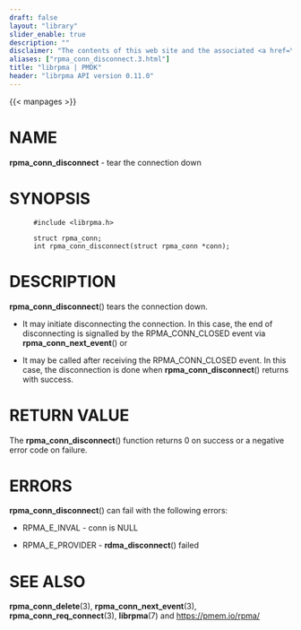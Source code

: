 ```yaml
---
draft: false
layout: "library"
slider_enable: true
description: ""
disclaimer: "The contents of this web site and the associated <a href=\"https://github.com/pmem\">GitHub repositories</a> are BSD-licensed open source."
aliases: ["rpma_conn_disconnect.3.html"]
title: "librpma | PMDK"
header: "librpma API version 0.11.0"
---
```

{{< manpages >}}

[comment]: <> (SPDX-License-Identifier: BSD-3-Clause)
[comment]: <> (Copyright 2020-2022, Intel Corporation)

NAME
====

**rpma\_conn\_disconnect** - tear the connection down

SYNOPSIS
========

          #include <librpma.h>

          struct rpma_conn;
          int rpma_conn_disconnect(struct rpma_conn *conn);

DESCRIPTION
===========

**rpma\_conn\_disconnect**() tears the connection down.

-   It may initiate disconnecting the connection. In this case, the end
    of disconnecting is signalled by the RPMA\_CONN\_CLOSED event via
    **rpma\_conn\_next\_event**() or

-   It may be called after receiving the RPMA\_CONN\_CLOSED event. In
    this case, the disconnection is done when
    **rpma\_conn\_disconnect**() returns with success.

RETURN VALUE
============

The **rpma\_conn\_disconnect**() function returns 0 on success or a
negative error code on failure.

ERRORS
======

**rpma\_conn\_disconnect**() can fail with the following errors:

-   RPMA\_E\_INVAL - conn is NULL

-   RPMA\_E\_PROVIDER - **rdma\_disconnect**() failed

SEE ALSO
========

**rpma\_conn\_delete**(3), **rpma\_conn\_next\_event**(3),
**rpma\_conn\_req\_connect**(3), **librpma**(7) and
https://pmem.io/rpma/

